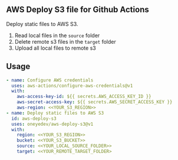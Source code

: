 ## AWS Deploy S3 file for Github Actions

Deploy static files to AWS S3.

1. Read local files in the `source` folder
1. Delete remote s3 files in the `target` folder
1. Upload all local files to remote s3

## Usage

```yaml
- name: Configure AWS credentials
  uses: aws-actions/configure-aws-credentials@v1
  with:
    aws-access-key-id: ${{ secrets.AWS_ACCESS_KEY_ID }}
    aws-secret-access-key: ${{ secrets.AWS_SECRET_ACCESS_KEY }}
    aws-region: <<YOUR_S3_REGION>>
- name: Deploy static files to AWS S3
  id: aws-deploy-s3
  uses: oneyedev/aws-deploy-s3@v1
  with:
    region: <<YOUR_S3_REGION>>
    bucket: <<YOUR_S3_BUCKET>>
    source: <<YOUR_LOCAL_SOURCE_FOLDER>>
    target: <<YOUR_REMOTE_TARGET_FOLDER>
```
